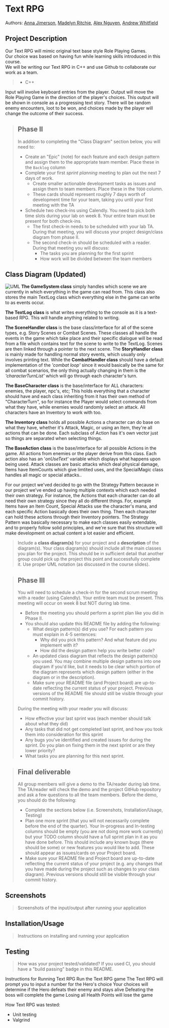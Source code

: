 

 
# Text RPG
 
  Authors: [Anna Jimerson](https://github.com/pinacoladakitten), 
[Madelyn Ritchie](https://github.com/madiritc0), 
[Alex Nguyen](https://github.com/AlexPNguyen414), 
[Andrew Whitfield](https://github.com/aewhitfield90) 
 
 
## Project Description
Our Text RPG will mimic original text base style Role Playing Games.  
Our choice was based on having fun while learning skills introduced in this course.  
We will be writing our Text RPG in C++ and use Github to collaborate our work as a team.  
>	* C++  

Input will involve keyboard entries from the player. Output will move the Role Playing Game in the direction of the player's choices. This output will be shown in console as a progressing text story. There will be random enemy encounters, loot to be won, and choices made by the player will change the outcome of their success.  
   

 > ## Phase II
 > In addition to completing the "Class Diagram" section below, you will need to:
 > * Create an "Epic" (note) for each feature and each design pattern and assign them to the appropriate team member. Place these in the `Backlog` column
 > * Complete your first *sprint planning* meeting to plan out the next 7 days of work.
 >   * Create smaller actionable development tasks as issues and assign them to team members. Place these in the `TODO` column.
 >   * These cards should represent roughly 7 days worth of development time for your team, taking you until your first meeting with the TA
 > * Schedule two check-ins using Calendly. You need to pick both time slots during your lab on week 8. Your entire team must be present for both check-ins.
 >   * The first check-in needs to be scheduled with your lab TA. During that meeting, you will discuss your project design/class diagram from phase II.
 >   * The second check-in should be scheduled with a reader. During that meeting you will discuss:
 >     * The tasks you are planning for the first sprint
 >     * How work will be divided between the team members

## Class Diagram (Updated)
![UML](https://github.com/cs100/final-project-ajime038-awhit078-mritc003-nnguy414/blob/master/FinalGameProjectUML.png)
**The GameSystem class** simply handles which scene we are currently in which everything in the game can read from. This class also stores the main TextLog
class which everything else in the game can write to as events occur.

**The TextLog class** is what writes everything to the console as it is a text-based RPG. This will handle anything related to writing.

**The SceneHandler class** is the base class/interface for all of the scene types, e.g. Story Scenes or Combat Scenes. These classes all handle the events in
the game which take place and their specific dialogue will be read from a file which contains text for the scene to write to the TextLog. Scenes are then linked
through a pointer to the next scene. The **StoryHandler class** is mainly made for handling normal story events, which usually only involves printing text. While 
the **CombatHandler class** should have a default implementation of the *'combat loop'* since it would basically be the same for all combat scenarios, the only
thing actually changing in them is the *'characterTurnList'* which will go through each character's turn.

**The BaseCharacter class** is the base/interface for ALL characters: enemies, the player, npc's, etc; This holds everything that a character should have and 
each class inheriting from it has their own method of "CharacterTurn", so for instance the Player would select commands from what they have, while enemies would
randomly select an attack. All characters have an Inventory to work with too.

**The Inventory class** holds all possible Actions a character can do base on what they have, whether it's Attack, Magic, or using an Item, they're all actions that can be done. Each 
subclass of Action has it's own vector just so things are separated when selecting things.

**The BaseAction class** is the base/interface for all possible Actions in the game. All actions from enemies or the player derive from this class. Each action also has
an '*onUseText'* variable which displays what happens upon being used. Attack classes are basic attacks which deal physical damage, Items have ItemCounts which give limtited
uses, and the SpecialMagic class handles all magic or special attacks..

For our project we'ved decided to go with the Strategy Pattern because in our project we've ended up having multiple contexts which each needed
their own strategy. For instance, the Actions that each character can do all need their own strategy since they all do different things. For,
example Items have an Item Count, Special Attacks use the character's mana, and each specific Action basically does their own thing. Then each
character can hold these actions through their Inventory pointers. The Strategy Pattern was basically necessary to make each classes easily extendable,
and to properly follow solid principles, and we're sure that this structure will make development on actual content a lot easier and efficient.
 
 > Include a **class diagram(s)** for your project and a **description** of the diagram(s). Your class diagram(s) should include all the main classes you plan for the project. This should be in sufficient detail that another group could pick up the project this point and successfully complete it. Use proper UML notation (as discussed in the course slides).
 
 > ## Phase III
 > You will need to schedule a check-in for the second scrum meeting with a reader (using Calendly). Your entire team must be present. This meeting will occur on week 8 but NOT during lab time.
 > * Before the meeting you should perform a sprint plan like you did in Phase II.
 > * You should also update this README file by adding the following:
 >   * What design pattern(s) did you use? For each pattern you must explain in 4-5 sentences:
 >     * Why did you pick this pattern? And what feature did you implement with it?
 >     * How did the design pattern help you write better code?
 >   * An updated class diagram that reflects the design pattern(s) you used. You may combine multiple design patterns into one diagram if you'd like, but it needs to be clear which portion of the diagram represents which design pattern (either in the diagram or in the description).
 >   * Make sure your README file (and Project board) are up-to-date reflecting the current status of your project. Previous versions of the README file should still be visible through your commit history.
> 
> During the meeting with your reader you will discuss: 
 > * How effective your last sprint was (each member should talk about what they did)
 > * Any tasks that did not get completed last sprint, and how you took them into consideration for this sprint
 > * Any bugs you've identified and created issues for during the sprint. Do you plan on fixing them in the next sprint or are they lower priority?
 > * What tasks you are planning for this next sprint.

 
 > ## Final deliverable
 > All group members will give a demo to the TA/reader during lab time. The TA/reader will check the demo and the project GitHub repository and ask a few questions to all the team members. 
 > Before the demo, you should do the following:
 > * Complete the sections below (i.e. Screenshots, Installation/Usage, Testing)
 > * Plan one more sprint (that you will not necessarily complete before the end of the quarter). Your In-progress and In-testing columns should be empty (you are not doing more work currently) but your TODO column should have a full sprint plan in it as you have done before. This should include any known bugs (there should be some) or new features you would like to add. These should appear as issues/cards on your Project board.
 > * Make sure your README file and Project board are up-to-date reflecting the current status of your project (e.g. any changes that you have made during the project such as changes to your class diagram). Previous versions should still be visible through your commit history. 
 
 ## Screenshots
 > Screenshots of the input/output after running your application
 ## Installation/Usage
 > Instructions on installing and running your application
 ## Testing
 > How was your project tested/validated? If you used CI, you should have a "build passing" badge in this README.
 
 Instructions for Running Text RPG
 Run the Text RPG game
 The Text RPG will prompt you to input a number for the Hero's choice
 Your choices will determine if the Hero defeats their enemy and stays alive
 Defeating the boss will complete the game
 Losing all Health Points will lose the game

 How Text RPG was tested:
 - Unit testing
 - Valgrind